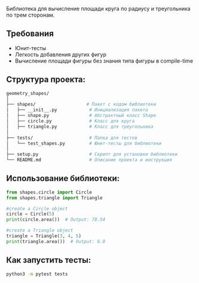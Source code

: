 Библиотека для вычисление площади круга по радиусу и треугольника по трем сторонам.

## Требования
- Юнит-тесты
- Легкость добавления других фигур
- Вычисление площади фигуры без знания типа фигуры в compile-time

## Структура проекта:
```bash
geometry_shapes/
│
├── shapes/                   # Пакет с кодом библиотеки
│   ├── __init__.py            # Инициализация пакета
│   ├── shape.py               # Абстрактный класс Shape
│   ├── circle.py              # Класс для круга
│   ├── triangle.py            # Класс для треугольника
│
├── tests/                     # Папка для тестов
│   └── test_shapes.py         # Юнит-тесты для библиотеки
│
├── setup.py                   # Скрипт для установки библиотеки
└── README.md                  # Описание проекта и инструкция
```
## Использование библиотеки:
```python
from shapes.circle import Circle
from shapes.triangle import Triangle

#create a Circle object
circle = Circle(5)
print(circle.area())  # Output: 78.54

#create a Triangle object
triangle = Triangle(3, 4, 5)
print(triangle.area())  # Output: 6.0
```

## Как запустить тесты:
```bash
python3 -m pytest tests
```

